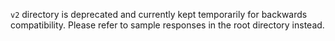 `v2` directory is deprecated and currently kept temporarily for backwards compatibility. Please refer to sample responses in the root directory instead.
